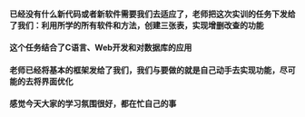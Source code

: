 #### 已经没有什么新代码或者新软件需要我们去适应了，老师把这次实训的任务下发给了我们：利用所学的所有软件和方法，创建三张表，实现增删改查的功能
#### 这个任务结合了C语言、Web开发和对数据库的应用
#### 老师已经将基本的框架发给了我们，我们与要做的就是自己动手去实现功能，尽可能的去将界面优化
#### 感觉今天大家的学习氛围很好，都在忙自己的事
